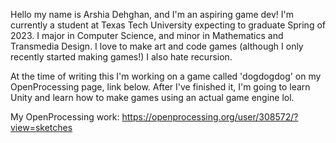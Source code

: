Hello my name is Arshia Dehghan, and I'm an aspiring game dev! I'm currently a student at Texas Tech University expecting to graduate Spring of 2023. I major in Computer Science, and minor in Mathematics and Transmedia Design. 
I love to make art and code games (although I only recently started making games!) I also hate recursion.

At the time of writing this I'm working on a game called 'dogdogdog' on my OpenProcessing page, link below.
After I've finished it, I'm going to learn Unity and learn how to make games using an actual game engine lol.

My OpenProcessing work: https://openprocessing.org/user/308572/?view=sketches
